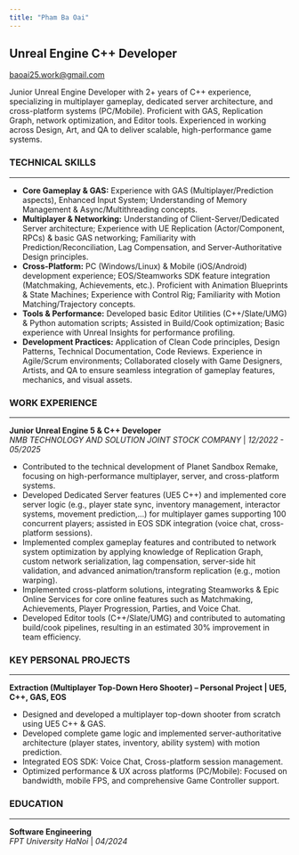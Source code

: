 ```yaml
---
title: "Pham Ba Oai"
---
```

## Unreal Engine C++ Developer
<baoai25.work@gmail.com>

Junior Unreal Engine Developer with 2+ years of C++ experience, specializing in multiplayer gameplay, dedicated server architecture, and cross-platform systems (PC/Mobile). Proficient with GAS, Replication Graph, network optimization, and Editor tools. Experienced in working across Design, Art, and QA to deliver scalable, high-performance game systems.

### TECHNICAL SKILLS
---
*   **Core Gameplay & GAS:** Experience with GAS (Multiplayer/Prediction aspects), Enhanced Input System; Understanding of Memory Management & Async/Multithreading concepts.
*   **Multiplayer & Networking:** Understanding of Client-Server/Dedicated Server architecture; Experience with UE Replication (Actor/Component, RPCs) & basic GAS networking; Familiarity with Prediction/Reconciliation, Lag Compensation, and Server-Authoritative Design principles.
*   **Cross-Platform:** PC (Windows/Linux) & Mobile (iOS/Android) development experience; EOS/Steamworks SDK feature integration (Matchmaking, Achievements, etc.). Proficient with Animation Blueprints & State Machines; Experience with Control Rig; Familiarity with Motion Matching/Trajectory concepts.
*   **Tools & Performance:** Developed basic Editor Utilities (C++/Slate/UMG) & Python automation scripts; Assisted in Build/Cook optimization; Basic experience with Unreal Insights for performance profiling.
*   **Development Practices:** Application of Clean Code principles, Design Patterns, Technical Documentation, Code Reviews. Experience in Agile/Scrum environments; Collaborated closely with Game Designers, Artists, and QA to ensure seamless integration of gameplay features, mechanics, and visual assets.

### WORK EXPERIENCE
---
**Junior Unreal Engine 5 & C++ Developer**  
_NMB TECHNOLOGY AND SOLUTION JOINT STOCK COMPANY_ | _12/2022 - 05/2025_

*   Contributed to the technical development of Planet Sandbox Remake, focusing on high-performance multiplayer, server, and cross-platform systems.
*   Developed Dedicated Server features (UE5 C++) and implemented core server logic (e.g., player state sync, inventory management, interactor systems, movement prediction,...) for multiplayer games supporting 100 concurrent players; assisted in EOS SDK integration (voice chat, cross-platform sessions).
*   Implemented complex gameplay features and contributed to network system optimization by applying knowledge of Replication Graph, custom network serialization, lag compensation, server-side hit validation, and advanced animation/transform replication (e.g., motion warping).
*   Implemented cross-platform solutions, integrating Steamworks & Epic Online Services for core online features such as Matchmaking, Achievements, Player Progression, Parties, and Voice Chat.
*   Developed Editor tools (C++/Slate/UMG) and contributed to automating build/cook pipelines, resulting in an estimated 30% improvement in team efficiency.

### KEY PERSONAL PROJECTS
---
**Extraction (Multiplayer Top-Down Hero Shooter) – Personal Project | UE5, C++, GAS, EOS**

*   Designed and developed a multiplayer top-down shooter from scratch using UE5 C++ & GAS.
*   Developed complete game logic and implemented server-authoritative architecture (player states, inventory, ability system) with motion prediction.
*   Integrated EOS SDK: Voice Chat, Cross-platform session management.
*   Optimized performance & UX across platforms (PC/Mobile): Focused on bandwidth, mobile FPS, and comprehensive Game Controller support.

### EDUCATION
---
**Software Engineering**  
_FPT University HaNoi_ | _04/2024_